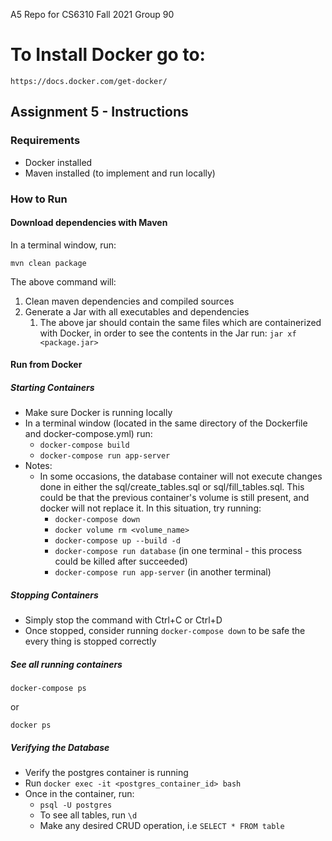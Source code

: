 A5 Repo for CS6310 Fall 2021 Group 90
# To Install Docker go to:
```
https://docs.docker.com/get-docker/
```


## Assignment 5 - Instructions

### Requirements
- Docker installed
- Maven installed (to implement and run locally)

### How to Run
#### Download dependencies with Maven
In a terminal window, run:
```
mvn clean package
```
The above command will:
1) Clean maven dependencies and compiled sources
2) Generate a Jar with all executables and dependencies
   1) The above jar should contain the same files which are containerized with Docker, in order to see the contents in the Jar run: `jar xf <package.jar>` 

#### Run from Docker
##### Starting Containers
- Make sure Docker is running locally
- In a terminal window (located in the same directory of the Dockerfile and docker-compose.yml) run:
  - `docker-compose build`
  - `docker-compose run app-server`
- Notes:
  - In some occasions, the database container will not execute changes done in either the sql/create_tables.sql or sql/fill_tables.sql. This could be that the previous container's volume is still present, and docker will not replace it. In this situation, try running:
    - `docker-compose down`
    - `docker volume rm <volume_name>`
    - `docker-compose up --build -d`
    - `docker-compose run database` (in one terminal - this process could be killed after succeeded)
    - `docker-compose run app-server` (in another terminal)

##### Stopping Containers
- Simply stop the command with Ctrl+C or Ctrl+D
- Once stopped, consider running `docker-compose down` to be safe the every thing is stopped correctly

##### See all running containers
```
docker-compose ps
```

or

```
docker ps
```

##### Verifying the Database
- Verify the postgres container is running
- Run `docker exec -it <postgres_container_id> bash`
- Once in the container, run:
  - `psql -U postgres`
  - To see all tables, run `\d`
  - Make any desired CRUD operation, i.e `SELECT * FROM table`

